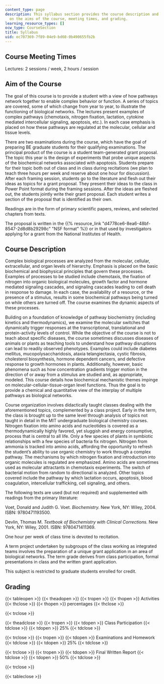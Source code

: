 ```yaml
---
content_type: page
description: This syllabus section provides the course description and information
  on the aims of the course, meeting times, and grading.
learning_resource_types: []
ocw_type: CourseSection
title: Syllabus
uid: ec707369-7f89-04e9-bd60-0b490655fb2b
---
```


Course Meeting Times
--------------------

Lectures: 2 sessions / week, 2 hours / session

Aim of the Course
-----------------

The goal of this course is to provide a student with a view of how pathways network together to enable complex behavior or function. A series of topics are covered, some of which change from year to year, to illustrate the functioning of biological networks. The lectures present examples of complex pathways (chemotaxis, nitrogen fixation, lactation, cytokine mediated intercellular signaling, apoptosis, etc.). In each case emphasis is placed on how these pathways are regulated at the molecular, cellular and tissue levels.

There are two examinations during the course, which have the goal of preparing BE graduate students for their qualifying examinations. The principal product of the course is a student team-generated grant proposal. The topic this year is the design of experiments that probe unique aspects of the biochemical networks associated with apoptosis. Students prepare for their topic both out of class and in class during recitations (we plan to teach three hours per week and reserve about one hour for discussion). After each framing session, students go to the literature and flesh out their ideas as topics for a grant proposal. They present their ideas to the class in Power Point format during the framing sessions. After the ideas are fleshed out, the students jointly write their grant proposal. Each student writes a section of the proposal that is identified as their own.

Readings are in the form of primary scientific papers, reviews, and selected chapters from texts.

The proposal is written in the {{% resource_link "d4778ce6-8ea6-48bf-8547-2d8d8b29298c" "NSF format" %}} or in that used by investigators applying for a grant from the National Institutes of Health.

Course Description
------------------

Complex biological processes are analyzed from the molecular, cellular, extracellular, and organ levels of hierarchy. Emphasis is placed on the basic biochemical and biophysical principles that govern these processes. Examples of processes to be studied include chemotaxis, the fixation of nitrogen into organic biological molecules, growth factor and hormone mediated signaling cascades, and signaling cascades leading to cell death in response to damage. In each case, the availability of a resource, or the presence of a stimulus, results in some biochemical pathways being turned on while others are turned off. The course examines the dynamic aspects of these processes.

Building on a foundation of knowledge of pathway biochemistry (including kinetics and thermodynamics), we examine the molecular switches that dynamically trigger responses at the transcriptional, translational and protein-activity levels of control. While the objective of the course is not to teach about specific diseases, the course sometimes discusses diseases of animals or plants as teaching tools to understand how pathway disruptions can lead to readily observed phenotypes. Examples could include diabetes mellitus, mucopolysaccharidosis, ataxia telangiectasia, cystic fibrosis, cholesterol biosynthesis, hormone dependent cancers, and defective response to growth hormones in plants. Additionally, however, basic phenomena such as how concentration gradients trigger motion in the direction of or away from a stimulus are studied and, as appropriate, modeled. This course details how biochemical mechanistic themes impinge on molecular-cellular-tissue-organ level functions. Thus the goal is to provide a chemical and quantitative view of the interplay of multiple pathways as biological networks.

Course organization involves didactically taught classes dealing with the aforementioned topics, complemented by a class project. Early in the term, the class is brought up to the same level through analysis of topics not taught in detail in the MIT undergraduate biological chemistry courses. Nitrogen fixation into amino acids and nucleotides is covered as a thermodynamically highly favored, yet sluggish and energy consumptive, process that is central to all life. Only a few species of plants in symbiotic relationships with a few species of bacteria fix nitrogen. Nitrogen from ammonia is tracked into amino acids, affording the opportunity to refresh the student’s ability to use organic chemistry to work through a complex pathway. The mechanisms by which nitrogen fixation and introduction into organic molecules is regulated are emphasized. Amino acids are sometimes used as molecular attractants in chemotaxis experiments. The switch of bacterial motion from random to directional is analyzed. Other topics covered include the pathway by which lactation occurs, apoptosis, blood coagulation, intercellular trafficking, cell signaling, and others.

The following texts are used (but not required) and supplemented with readings from the primary literature:

Voet, Donald and Judith G. Voet. _Biochemistry._ New York, NY: Wiley, 2004. ISBN: 9780471193500.

Devlin, Thomas M. _Textbook of Biochemistry with Clinical Corrections._ New York, NY: Wiley, 2001. ISBN: 9780471411369.

One hour per week of class time is devoted to recitation.

A term project undertaken by subgroups of the class working as integrated teams involves the preparation of a unique grant application in an area of biological networks. The term grade derives from class participation, formal presentations in class and the written grant application.

This subject is restricted to graduate students enrolled for credit.

Grading
-------

{{< tableopen >}}
{{< theadopen >}}
{{< tropen >}}
{{< thopen >}}
Activities
{{< thclose >}}
{{< thopen >}}
percentages
{{< thclose >}}

{{< trclose >}}

{{< theadclose >}}
{{< tropen >}}
{{< tdopen >}}
Class Participation
{{< tdclose >}}
{{< tdopen >}}
25%
{{< tdclose >}}

{{< trclose >}}
{{< tropen >}}
{{< tdopen >}}
Examinations and Homework
{{< tdclose >}}
{{< tdopen >}}
25%
{{< tdclose >}}

{{< trclose >}}
{{< tropen >}}
{{< tdopen >}}
Final Written Report
{{< tdclose >}}
{{< tdopen >}}
50%
{{< tdclose >}}

{{< trclose >}}

{{< tableclose >}}